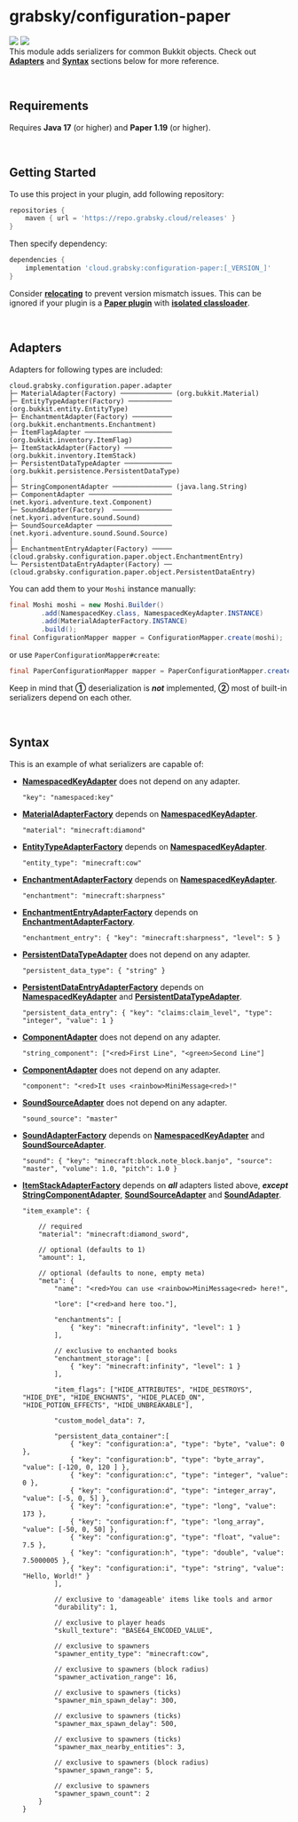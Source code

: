 # grabsky/configuration-paper
[![](https://github.com/Grabsky/configuration/actions/workflows/gradle.yml/badge.svg)](https://github.com/Grabsky/configuration/actions/workflows/gradle.yml)
[![](https://www.codefactor.io/repository/github/grabsky/configuration/badge/main)](https://www.codefactor.io/repository/github/grabsky/configuration/overview/main)  
This module adds serializers for common Bukkit objects. Check out **[Adapters](#adapters)** and **[Syntax](#syntax)** sections below for more reference.

<br />

## Requirements
Requires **Java 17** (or higher) and **Paper 1.19** (or higher).

<br />

## Getting Started

To use this project in your plugin, add following repository:

```groovy
repositories {
    maven { url = 'https://repo.grabsky.cloud/releases' }
}
```

Then specify dependency:

```groovy
dependencies {
    implementation 'cloud.grabsky:configuration-paper:[_VERSION_]'
}
```

Consider **[relocating](https://imperceptiblethoughts.com/shadow/configuration/relocation/)** to prevent version
mismatch issues. This can be ignored if your plugin is a **[Paper plugin](https://docs.papermc.io/paper/dev/getting-started/paper-plugins)** with **[isolated classloader](https://docs.papermc.io/paper/dev/getting-started/paper-plugins#classloading-isolation)**.

<br />

## Adapters
Adapters for following types are included:

```
cloud.grabsky.configuration.paper.adapter
├─ MaterialAdapter(Factory) ───────────── (org.bukkit.Material)
├─ EntityTypeAdapter(Factory) ─────────── (org.bukkit.entity.EntityType)
├─ EnchantmentAdapter(Factory) ────────── (org.bukkit.enchantments.Enchantment)
├─ ItemFlagAdapter ────────────────────── (org.bukkit.inventory.ItemFlag)
├─ ItemStackAdapter(Factory) ──────────── (org.bukkit.inventory.ItemStack)
├─ PersistentDataTypeAdapter ──────────── (org.bukkit.persistence.PersistentDataType)
│
├─ StringComponentAdapter ─────────────── (java.lang.String)
├─ ComponentAdapter ───────────────────── (net.kyori.adventure.text.Component)
├─ SoundAdapter(Factory)  ─────────────── (net.kyori.adventure.sound.Sound)
├─ SoundSourceAdapter ─────────────────── (net.kyori.adventure.sound.Sound.Source)
│
├─ EnchantmentEntryAdapter(Factory) ───── (cloud.grabsky.configuration.paper.object.EnchantmentEntry)
└─ PersistentDataEntryAdapter(Factory) ── (cloud.grabsky.configuration.paper.object.PersistentDataEntry)
```

You can add them to your `Moshi` instance manually:
```java
final Moshi moshi = new Moshi.Builder()
        .add(NamespacedKey.class, NamespacedKeyAdapter.INSTANCE)
        .add(MaterialAdapterFactory.INSTANCE)
        .build();
final ConfigurationMapper mapper = ConfigurationMapper.create(moshi);
```

or use `PaperConfigurationMapper#create`:
```java
final PaperConfigurationMapper mapper = PaperConfigurationMapper.create();
```

Keep in mind that **①** deserialization is ***not*** implemented, **②** most of built-in serializers depend on each other.

<br />

## Syntax
This is an example of what serializers are capable of:

- **[NamespacedKeyAdapter](#adapters)** does not depend on any adapter.

  ```json5
  "key": "namespaced:key"
  ```
- **[MaterialAdapterFactory](#adapters)** depends on **[NamespacedKeyAdapter](#adapters)**.

  ```json5
  "material": "minecraft:diamond"
  ```
- **[EntityTypeAdapterFactory](#adapters)** depends on **[NamespacedKeyAdapter](#adapters)**.

  ```json5
  "entity_type": "minecraft:cow"
  ```
- **[EnchantmentAdapterFactory](#adapters)** depends on **[NamespacedKeyAdapter](#adapters)**.

  ```json5
  "enchantment": "minecraft:sharpness"
  ```
- **[EnchantmentEntryAdapterFactory](#adapters)** depends on **[EnchantmentAdapterFactory](#adapters)**.

  ```json5
  "enchantment_entry": { "key": "minecraft:sharpness", "level": 5 }
  ```
- **[PersistentDataTypeAdapter](#adapters)** does not depend on any adapter.

  ```json5
  "persistent_data_type": { "string" }
  ```
- **[PersistentDataEntryAdapterFactory](#adapters)** depends on **[NamespacedKeyAdapter](#adapters)** and **[PersistentDataTypeAdapter](#adapters)**.

  ```json5
  "persistent_data_entry": { "key": "claims:claim_level", "type": "integer", "value": 1 }
  ```
- **[ComponentAdapter](#adapters)** does not depend on any adapter.

  ```json5
  "string_component": ["<red>First Line", "<green>Second Line"]  
  ```
- **[ComponentAdapter](#adapters)** does not depend on any adapter.

  ```json5
  "component": "<red>It uses <rainbow>MiniMessage<red>!"
  ```
- **[SoundSourceAdapter](#adapters)** does not depend on any adapter.

  ```json5
  "sound_source": "master"
  ```
- **[SoundAdapterFactory](#adapters)** depends on **[NamespacedKeyAdapter](#adapters)** and **[SoundSourceAdapter](#adapters)**.

  ```json5
  "sound": { "key": "minecraft:block.note_block.banjo", "source": "master", "volume": 1.0, "pitch": 1.0 }
  ```
- **[ItemStackAdapterFactory](#adapters)** depends on ***all*** adapters listed above, ***except*** **[StringComponentAdapter](#adapters)**, **[SoundSourceAdapter](#adapters)** and **[SoundAdapter](#adapters)**.

  ```json5
  "item_example": {

      // required
      "material": "minecraft:diamond_sword",

      // optional (defaults to 1)
      "amount": 1,

      // optional (defaults to none, empty meta)
      "meta": {
          "name": "<red>You can use <rainbow>MiniMessage<red> here!",

          "lore": ["<red>and here too."],

          "enchantments": [
              { "key": "minecraft:infinity", "level": 1 }
          ],

          // exclusive to enchanted books
          "enchantment_storage": [
              { "key": "minecraft:infinity", "level": 1 }
          ],

          "item_flags": ["HIDE_ATTRIBUTES", "HIDE_DESTROYS", "HIDE_DYE", "HIDE_ENCHANTS", "HIDE_PLACED_ON", "HIDE_POTION_EFFECTS", "HIDE_UNBREAKABLE"],

          "custom_model_data": 7,

          "persistent_data_container":[
              { "key": "configuration:a", "type": "byte", "value": 0 },
              { "key": "configuration:b", "type": "byte_array", "value": [-120, 0, 120 ] },
              { "key": "configuration:c", "type": "integer", "value": 0 },
              { "key": "configuration:d", "type": "integer_array", "value": [-5, 0, 5] },
              { "key": "configuration:e", "type": "long", "value": 173 },
              { "key": "configuration:f", "type": "long_array", "value": [-50, 0, 50] },
              { "key": "configuration:g", "type": "float", "value": 7.5 },
              { "key": "configuration:h", "type": "double", "value": 7.5000005 },
              { "key": "configuration:i", "type": "string", "value": "Hello, World!" }
          ],

          // exclusive to 'damageable' items like tools and armor
          "durability": 1,

          // exclusive to player heads
          "skull_texture": "BASE64_ENCODED_VALUE",

          // exclusive to spawners
          "spawner_entity_type": "minecraft:cow",

          // exclusive to spawners (block radius)
          "spawner_activation_range": 16,

          // exclusive to spawners (ticks)
          "spawner_min_spawn_delay": 300,

          // exclusive to spawners (ticks)
          "spawner_max_spawn_delay": 500,

          // exclusive to spawners (ticks)
          "spawner_max_nearby_entities": 3,

          // exclusive to spawners (block radius)
          "spawner_spawn_range": 5,

          // exclusive to spawners
          "spawner_spawn_count": 2
      }
  }
  ```
